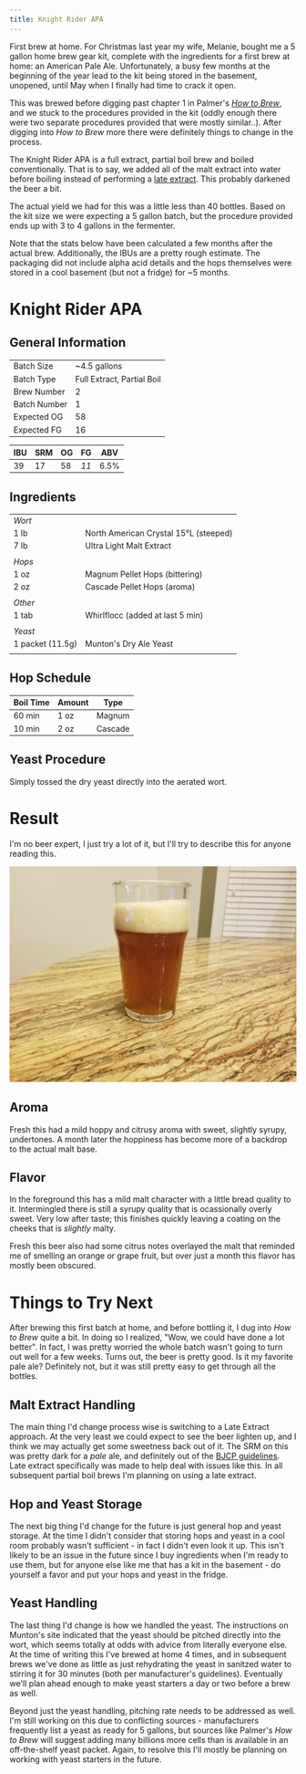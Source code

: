 ```yaml
---
title: Knight Rider APA
---
```


First brew at home. For Christmas last year my wife, Melanie, bought me a 5 gallon home brew gear kit, complete with the ingredients for a first brew at home: an American Pale Ale. Unfortunately, a busy few months at the beginning of the year lead to the kit being stored in the basement, unopened, until May when I finally had time to crack it open. 

This was brewed before digging past chapter 1 in Palmer's [_How to Brew_](http://www.howtobrew.com/), and we stuck to the procedures provided in the kit (oddly enough there were two separate procedures provided that were mostly similar..). After digging into _How to Brew_ more there were definitely things to change in the process.

The Knight Rider APA is a full extract, partial boil brew and boiled conventionally. That is to say, we added all of the malt extract into water before boiling instead of performing a [late extract](https://www.midwestsupplies.com/what-is-late-extract-addition-brewing). This probably darkened the beer a bit. 

The actual yield we had for this was a little less than 40 bottles. Based on the kit size we were expecting a 5 gallon batch, but the procedure provided ends up with 3 to 4 gallons in the fermenter. 

Note that the stats below have been calculated a few months after the actual brew. Additionally, the IBUs are a pretty rough estimate. The packaging did not include alpha acid details and the hops themselves were stored in a cool basement (but not a fridge) for ~5 months. 

# Knight Rider APA

## General Information

|              |                            |
| ------------ | -------------------------- | 
| Batch Size   |               ~4.5 gallons |
| Batch Type   | Full Extract, Partial Boil |
| Brew Number  |                          2 |
| Batch Number |                          1 |
| Expected OG  |                         58 |
| Expected FG  |                         16 |




| IBU | SRM | OG | FG | ABV | 
| --- | --- | -- | -- | --- |
| 39 | 17 | 58 | *11* | 6.5% |

## Ingredients

|     |        |
| ---- | ----- |
| *Wort* |         |
| 1 lb | North American Crystal 15&deg;L (steeped) |
| 7 lb | Ultra Light Malt Extract |
|     |  |
| *Hops* | |
| 1 oz | Magnum Pellet Hops (bittering) |
| 2 oz | Cascade Pellet Hops (aroma) |
|     | |
| *Other* | |
| 1 tab | Whirlflocc (added at last 5 min) |
|      | |
| *Yeast* | |
| 1 packet (11.5g) | Munton's Dry Ale Yeast |
|     | |

     
## Hop Schedule

Boil Time | Amount | Type
--------- | ------ | -----
60 min | 1 oz | Magnum 
10 min | 2 oz | Cascade 


## Yeast Procedure
Simply tossed the dry yeast directly into the aerated wort.

# Result 

I'm no beer expert, I just try a lot of it, but I'll try to describe this for anyone reading this. 


<img src="/images/posts/brews/knight-rider-apa.jpg" class="brew-photo" />


## Aroma 
Fresh this had a mild hoppy and citrusy aroma with sweet, slightly syrupy, undertones. A month later the hoppiness has become more of a backdrop to the actual malt base.

## Flavor

In the foreground this has a mild malt character with a little bread quality to it. Intermingled there is still a syrupy quality that is ocassionally overly sweet. Very low after taste; this finishes quickly leaving a coating on the cheeks that is _slightly_ malty.

Fresh this beer also had some citrus notes overlayed the malt that reminded me of smelling an orange or grape fruit, but over just a month this flavor has mostly been obscured.

# Things to Try Next

After brewing this first batch at home, and before bottling it, I dug into _How to Brew_ quite a bit. In doing so I realized, "Wow, we could have done a lot better". In fact, I was pretty worried the whole batch wasn't going to turn out well for a few weeks. Turns out, the beer is pretty good. Is it my favorite pale ale? Definitely not, but it was still pretty easy to get through all the bottles.

## Malt Extract Handling 
The main thing I'd change process wise is switching to a Late Extract approach. At the very least we could expect to see the beer lighten up, and I think we may actually get some sweetness back out of it. The SRM on this was pretty dark for a _pale_ ale, and definitely out of the [BJCP guidelines](http://www.bjcp.org/style/2015/18/). Late extract specifically was made to help deal with issues like this. In all subsequent partial boil brews I'm planning on using a late extract.

## Hop and Yeast Storage

The next big thing I'd change for the future is just general hop and yeast storage. At the time I didn't consider that storing hops and yeast in a cool room probably wasn't sufficient - in fact I didn't even look it up. This isn't likely to be an issue in the future since I buy ingredients when I'm ready to use them, but for anyone else like me that has a kit in the basement - do yourself a favor and put your hops and yeast in the fridge. 

## Yeast Handling
The last thing I'd change is how we handled the yeast. The instructions on Munton's site indicated that the yeast should be pitched directly into the wort, which seems totally at odds with advice from literally everyone else. At the time of writing this I've brewed at home 4 times, and in subsequent brews we've done as little as just rehydrating the yeast in sanitzed water to stirring it for 30 minutes (both per manufacturer's guidelines). Eventually we'll plan ahead enough to make yeast starters a day or two before a brew as well. 

Beyond just the yeast handling, pitching rate needs to be addressed as well. I'm still working on this due to conflicting sources - manufacturers frequently list a yeast as ready for 5 gallons, but sources like Palmer's _How to Brew_ will suggest adding many billions more cells than is available in an off-the-shelf yeast packet. Again, to resolve this I'll mostly be planning on working with yeast starters in the future.

